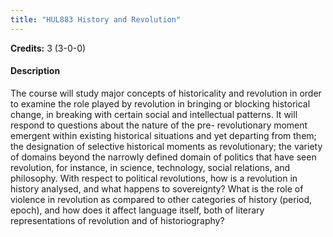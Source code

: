 ```yaml
---
title: "HUL883 History and Revolution"
---
```

**Credits:** 3 (3-0-0)

#### Description
The course will study major concepts of historicality and revolution in order to examine the role played by revolution in bringing or blocking historical change, in breaking with certain social and intellectual patterns. It will respond to questions about the nature of the pre- revolutionary moment emergent within existing historical situations and yet departing from them; the designation of selective historical moments as revolutionary; the variety of domains beyond the narrowly defined domain of politics that have seen revolution, for instance, in science, technology, social relations, and philosophy. With respect to political revolutions, how is a revolution in history analysed, and what happens to sovereignty? What is the role of violence in revolution as compared to other categories of history (period, epoch), and how does it affect language itself, both of literary representations of revolution and of historiography?